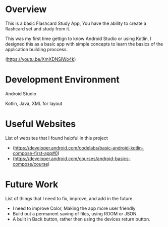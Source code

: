 # Overview



This is a basic Flashcard Study App, You have the ability to create a flashcard set and study from it.

This was my first time gettign to know Android Studio or using Kotlin, I designed this as a basic app with simple concepts to learn the basics of the application building proccess.

(https://youtu.be/XmXDNSIWo4k)

# Development Environment

Android Studio

Kotlin, Java, XML for layout

# Useful Websites

List of websites that I found helpful in this project
* (https://developer.android.com/codelabs/basic-android-kotlin-compose-first-app#0)
* (https://developer.android.com/courses/android-basics-compose/course)

# Future Work

List of things that I need to fix, improve, and add in the future.
* I need to improve Color, Making the app more user friendly
* Build out a permanent saving of files, using ROOM or JSON. 
* A built in Back button, rather then using the devices return button.
